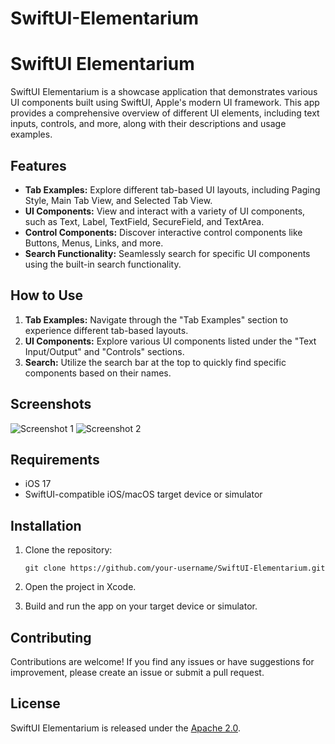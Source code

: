 # SwiftUI-Elementarium
# SwiftUI Elementarium

SwiftUI Elementarium is a showcase application that demonstrates various UI components built using SwiftUI, Apple's modern UI framework. This app provides a comprehensive overview of different UI elements, including text inputs, controls, and more, along with their descriptions and usage examples.

## Features

- **Tab Examples:** Explore different tab-based UI layouts, including Paging Style, Main Tab View, and Selected Tab View.
- **UI Components:** View and interact with a variety of UI components, such as Text, Label, TextField, SecureField, and TextArea.
- **Control Components:** Discover interactive control components like Buttons, Menus, Links, and more.
- **Search Functionality:** Seamlessly search for specific UI components using the built-in search functionality.

## How to Use

1. **Tab Examples:** Navigate through the "Tab Examples" section to experience different tab-based layouts.
2. **UI Components:** Explore various UI components listed under the "Text Input/Output" and "Controls" sections.
3. **Search:** Utilize the search bar at the top to quickly find specific components based on their names.

## Screenshots

![Screenshot 1](insert_screenshot_1_link_here)
![Screenshot 2](insert_screenshot_2_link_here)

## Requirements

- iOS 17
- SwiftUI-compatible iOS/macOS target device or simulator

## Installation

1. Clone the repository:
   ```
   git clone https://github.com/your-username/SwiftUI-Elementarium.git
   ```

2. Open the project in Xcode.

3. Build and run the app on your target device or simulator.

## Contributing

Contributions are welcome! If you find any issues or have suggestions for improvement, please create an issue or submit a pull request.

## License

SwiftUI Elementarium is released under the [Apache 2.0](LICENSE).
